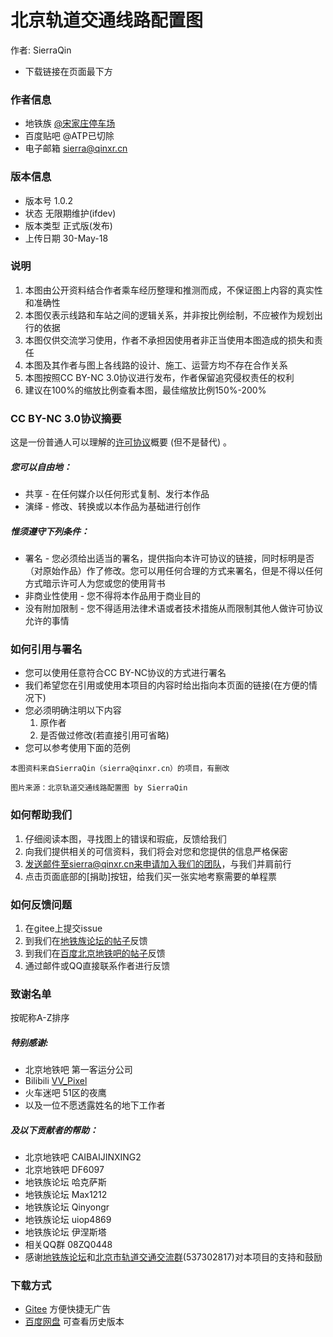 # 北京轨道交通线路配置图
作者: SierraQin
- 下载链接在页面最下方

### 作者信息
- 地铁族 [@宋家庄停车场](http://www.ditiezu.com/space-uid-535347.html)
- 百度贴吧 @ATP已切除
- 电子邮箱 sierra@qinxr.cn

### 版本信息
- 版本号 1.0.2
- 状态 无限期维护(ifdev)
- 版本类型 正式版(发布)
- 上传日期 30-May-18

### 说明
1. 本图由公开资料结合作者乘车经历整理和推测而成，不保证图上内容的真实性和准确性
2. 本图仅表示线路和车站之间的逻辑关系，并非按比例绘制，不应被作为规划出行的依据
3. 本图仅供交流学习使用，作者不承担因使用者非正当使用本图造成的损失和责任
4. 本图及其作者与图上各线路的设计、施工、运营方均不存在合作关系
5. 本图按照CC BY-NC 3.0协议进行发布，作者保留追究侵权责任的权利
6. 建议在100%的缩放比例查看本图，最佳缩放比例150%-200%

### CC BY-NC 3.0协议摘要
这是一份普通人可以理解的[许可协议](http://creativecommons.org/licenses/by-nc/3.0/cn/)概要 (但不是替代) 。
##### 您可以自由地：
- 共享 - 在任何媒介以任何形式复制、发行本作品
- 演绎 - 修改、转换或以本作品为基础进行创作
##### 惟须遵守下列条件：
- 署名 - 您必须给出适当的署名，提供指向本许可协议的链接，同时标明是否（对原始作品）作了修改。您可以用任何合理的方式来署名，但是不得以任何方式暗示许可人为您或您的使用背书
- 非商业性使用 - 您不得将本作品用于商业目的
- 没有附加限制 - 您不得适用法律术语或者技术措施从而限制其他人做许可协议允许的事情

### 如何引用与署名
- 您可以使用任意符合CC BY-NC协议的方式进行署名
- 我们希望您在引用或使用本项目的内容时给出指向本页面的链接(在方便的情况下)
- 您必须明确注明以下内容
  1. 原作者
  2. 是否做过修改(若直接引用可省略)
- 您可以参考使用下面的范例
```
本图资料来自SierraQin（sierra@qinxr.cn）的项目，有删改
```

```
图片来源：北京轨道交通线路配置图 by SierraQin
```



### 如何帮助我们
1. 仔细阅读本图，寻找图上的错误和瑕疵，反馈给我们
2. 向我们提供相关的可信资料，我们将会对您和您提供的信息严格保密
3. 发送邮件至sierra@qinxr.cn来申请加入我们的团队，与我们并肩前行
4. 点击页面底部的[捐助]按钮，给我们买一张实地考察需要的单程票

### 如何反馈问题
1. 在gitee上提交issue
2. 到我们在[地铁族论坛的帖子](http://www.ditiezu.com/thread-560395-1-1.html)反馈
3. 到我们在[百度北京地铁吧的帖子](http://tieba.baidu.com/p/5680628556)反馈
4. 通过邮件或QQ直接联系作者进行反馈

### 致谢名单
按昵称A-Z排序
##### 特别感谢:
- 北京地铁吧 第一客运分公司
- Bilibili [VV_Pixel](https://space.bilibili.com/97038991/#/)
- 火车迷吧 51区的夜鹰
- 以及一位不愿透露姓名的地下工作者
##### 及以下贡献者的帮助：
- 北京地铁吧 CAIBAIJINXING2
- 北京地铁吧 DF6097
- 地铁族论坛 哈克萨斯
- 地铁族论坛 Max1212
- 地铁族论坛 Qinyongr
- 地铁族论坛 uiop4869
- 地铁族论坛 伊涅斯塔
- 相关QQ群 08ZQ0448
- 感谢[地铁族论坛](http://www.ditiezu.com)和[北京市轨道交通交流群](http://jq.qq.com/?_wv=1027&k=5GpzFjx)(537302817)对本项目的支持和鼓励

### 下载方式
- [Gitee](http://gitee.com/SierraQin/metro/tree/master/%E9%85%8D%E7%BA%BF%E5%9B%BE) 方便快捷无广告
- [百度网盘](http://pan.baidu.com/s/1WTigzcqkvhIdhol0pD-WOg) 可查看历史版本